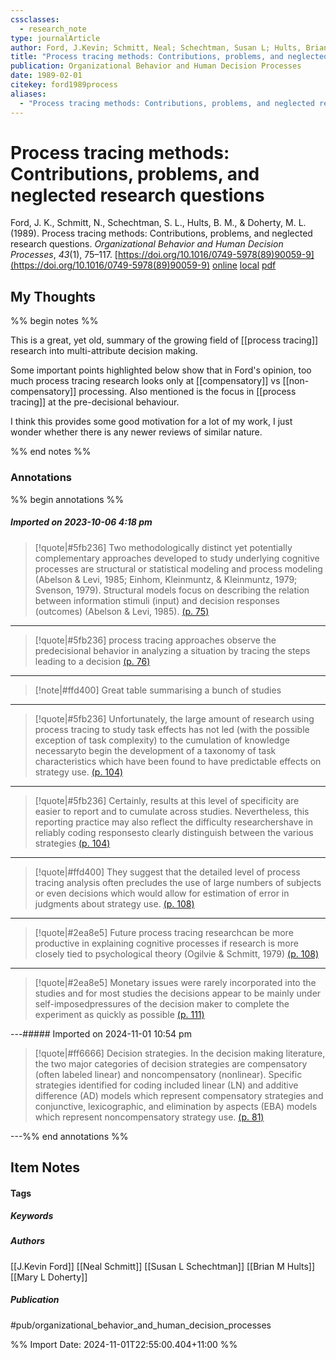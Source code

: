 ```yaml
---
cssclasses:
  - research_note
type: journalArticle
author: Ford, J.Kevin; Schmitt, Neal; Schechtman, Susan L; Hults, Brian M; Doherty, Mary L
title: "Process tracing methods: Contributions, problems, and neglected research questions"
publication: Organizational Behavior and Human Decision Processes
date: 1989-02-01
citekey: ford1989process
aliases:
  - "Process tracing methods: Contributions, problems, and neglected research questions"
---
```


# Process tracing methods: Contributions, problems, and neglected research questions

Ford, J. K., Schmitt, N., Schechtman, S. L., Hults, B. M., & Doherty, M. L. (1989). Process tracing methods: Contributions, problems, and neglected research questions. _Organizational Behavior and Human Decision Processes_, _43_(1), 75–117. [https://doi.org/10.1016/0749-5978(89)90059-9](https://doi.org/10.1016/0749-5978(89)90059-9)
[online](http://zotero.org/users/7162438/items/BQ52KIVB) [local](zotero://select/library/items/BQ52KIVB) [pdf](file:///home/gjc216/Zotero/storage/VQSJ2MRU/Ford%20et%20al.%20-%201989%20-%20Process%20tracing%20methods%20Contributions,%20problems,%20.pdf)
 

## My Thoughts
%% begin notes %%

This is a great, yet old, summary of the growing field of [[process tracing]] research into multi-attribute decision making.

Some important points highlighted below show that in Ford's opinion, too much process tracing research looks only at [[compensatory]] vs [[non-compensatory]] processing. Also mentioned is the focus in [[process tracing]] at the pre-decisional behaviour.

I think this provides some good motivation for a lot of my work, I just wonder whether there is any newer reviews of similar nature.
 
%% end notes %%

### Annotations

%% begin annotations %%
##### Imported on 2023-10-06 4:18 pm
>[!quote|#5fb236]
>Two methodologically distinct yet potentially complementary approaches developed to study underlying cognitive processes are structural or statistical modeling and process modeling (Abelson & Levi, 1985; Einhom, Kleinmuntz, & Kleinmuntz, 1979; Svenson, 1979). Structural models focus on describing the relation between information stimuli (input) and decision responses (outcomes) (Abelson & Levi, 1985). [(p. 75)](zotero://open-pdf/library/items/VQSJ2MRU?page=75&annotation=JGG6UPJ2)

---
>[!quote|#5fb236]
>process tracing approaches observe the predecisional behavior in analyzing a situation by tracing the steps leading to a decision [(p. 76)](zotero://open-pdf/library/items/VQSJ2MRU?page=76&annotation=5FA5JUDV)

---
>[!note|#ffd400]
> Great table summarising a bunch of studies

---
>[!quote|#5fb236]
>Unfortunately, the large amount of research using process tracing to study task effects has not led (with the possible exception of task complexity) to the cumulation of knowledge necessaryto begin the development of a taxonomy of task characteristics which have been found to have predictable effects on strategy use. [(p. 104)](zotero://open-pdf/library/items/VQSJ2MRU?page=104&annotation=VPBZEPCJ)

---
>[!quote|#5fb236]
>Certainly, results at this level of specificity are easier to report and to cumulate across studies. Nevertheless, this reporting practice may also reflect the difficulty researchershave in reliably coding responsesto clearly distinguish between the various strategies [(p. 104)](zotero://open-pdf/library/items/VQSJ2MRU?page=104&annotation=H2RWWBJX)

---
>[!quote|#ffd400]
>They suggest that the detailed level of process tracing analysis often precludes the use of large numbers of subjects or even decisions which would allow for estimation of error in judgments about strategy use. [(p. 108)](zotero://open-pdf/library/items/VQSJ2MRU?page=108&annotation=SAZLVZFT)

---
>[!quote|#2ea8e5]
>Future process tracing researchcan be more productive in explaining cognitive processes if research is more closely tied to psychological theory (Ogilvie & Schmitt, 1979) [(p. 108)](zotero://open-pdf/library/items/VQSJ2MRU?page=108&annotation=WGILPZCI)

---
>[!quote|#2ea8e5]
>Monetary issues were rarely incorporated into the studies and for most studies the decisions appear to be mainly under self-imposedpressures of the decision maker to complete the experiment as quickly as possible [(p. 111)](zotero://open-pdf/library/items/VQSJ2MRU?page=111&annotation=MBCXL3IG)

---##### Imported on 2024-11-01 10:54 pm
>[!quote|#ff6666]
>Decision strategies. In the decision making literature, the two major categories of decision strategies are compensatory (often labeled linear) and noncompensatory (nonlinear). Specific strategies identified for coding included linear (LN) and additive difference (AD) models which represent compensatory strategies and conjunctive, lexicographic, and elimination by aspects (EBA) models which represent noncompensatory strategy use. [(p. 81)](zotero://open-pdf/library/items/VQSJ2MRU?page=81&annotation=MU9QXLDX)

---%% end annotations %%

## Item Notes

#### Tags

##### Keywords



##### Authors

[[J.Kevin Ford]] [[Neal Schmitt]] [[Susan L Schechtman]] [[Brian M Hults]] [[Mary L Doherty]]

##### Publication

#pub/organizational_behavior_and_human_decision_processes


%% Import Date: 2024-11-01T22:55:00.404+11:00 %%